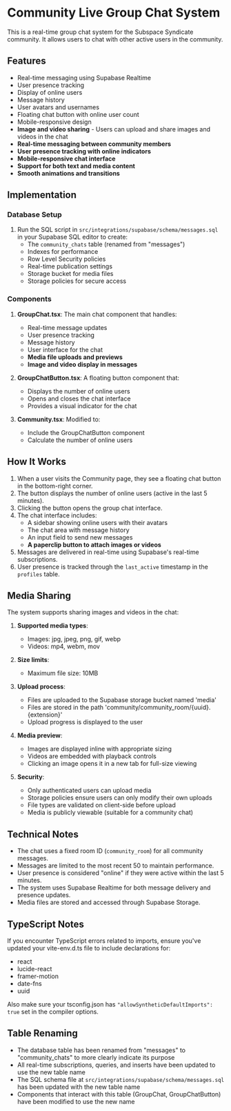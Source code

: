 # Community Live Group Chat System

This is a real-time group chat system for the Subspace Syndicate community. It allows users to chat with other active users in the community.

## Features

- Real-time messaging using Supabase Realtime
- User presence tracking
- Display of online users
- Message history
- User avatars and usernames
- Floating chat button with online user count
- Mobile-responsive design
- **Image and video sharing** - Users can upload and share images and videos in the chat
- **Real-time messaging between community members**
- **User presence tracking with online indicators**
- **Mobile-responsive chat interface**
- **Support for both text and media content**
- **Smooth animations and transitions**

## Implementation

### Database Setup

1. Run the SQL script in `src/integrations/supabase/schema/messages.sql` in your Supabase SQL editor to create:
   - The `community_chats` table (renamed from "messages")
   - Indexes for performance
   - Row Level Security policies
   - Real-time publication settings
   - Storage bucket for media files
   - Storage policies for secure access

### Components

1. **GroupChat.tsx**: The main chat component that handles:
   - Real-time message updates
   - User presence tracking
   - Message history
   - User interface for the chat
   - **Media file uploads and previews**
   - **Image and video display in messages**

2. **GroupChatButton.tsx**: A floating button component that:
   - Displays the number of online users
   - Opens and closes the chat interface
   - Provides a visual indicator for the chat

3. **Community.tsx**: Modified to:
   - Include the GroupChatButton component
   - Calculate the number of online users

## How It Works

1. When a user visits the Community page, they see a floating chat button in the bottom-right corner.
2. The button displays the number of online users (active in the last 5 minutes).
3. Clicking the button opens the group chat interface.
4. The chat interface includes:
   - A sidebar showing online users with their avatars
   - The chat area with message history
   - An input field to send new messages
   - **A paperclip button to attach images or videos**
5. Messages are delivered in real-time using Supabase's real-time subscriptions.
6. User presence is tracked through the `last_active` timestamp in the `profiles` table.

## Media Sharing

The system supports sharing images and videos in the chat:

1. **Supported media types**: 
   - Images: jpg, jpeg, png, gif, webp
   - Videos: mp4, webm, mov

2. **Size limits**: 
   - Maximum file size: 10MB

3. **Upload process**:
   - Files are uploaded to the Supabase storage bucket named 'media'
   - Files are stored in the path 'community/community_room/{uuid}.{extension}'
   - Upload progress is displayed to the user

4. **Media preview**:
   - Images are displayed inline with appropriate sizing
   - Videos are embedded with playback controls
   - Clicking an image opens it in a new tab for full-size viewing

5. **Security**:
   - Only authenticated users can upload media
   - Storage policies ensure users can only modify their own uploads
   - File types are validated on client-side before upload
   - Media is publicly viewable (suitable for a community chat)

## Technical Notes

- The chat uses a fixed room ID (`community_room`) for all community messages.
- Messages are limited to the most recent 50 to maintain performance.
- User presence is considered "online" if they were active within the last 5 minutes.
- The system uses Supabase Realtime for both message delivery and presence updates.
- Media files are stored and accessed through Supabase Storage.

## TypeScript Notes

If you encounter TypeScript errors related to imports, ensure you've updated your vite-env.d.ts file to include declarations for:
- react
- lucide-react
- framer-motion
- date-fns
- uuid

Also make sure your tsconfig.json has `"allowSyntheticDefaultImports": true` set in the compiler options.

## Table Renaming

- The database table has been renamed from "messages" to "community_chats" to more clearly indicate its purpose
- All real-time subscriptions, queries, and inserts have been updated to use the new table name
- The SQL schema file at `src/integrations/supabase/schema/messages.sql` has been updated with the new table name
- Components that interact with this table (GroupChat, GroupChatButton) have been modified to use the new name 